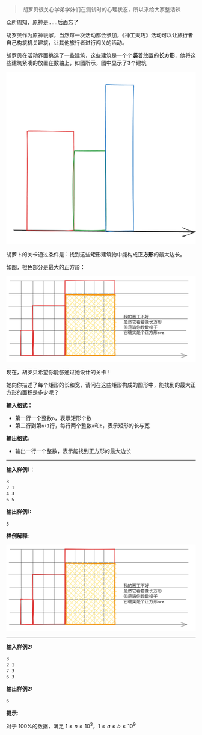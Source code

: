 >   ​	胡罗贝很关心学弟学妹们在测试时的心理状态，所以来给大家整活辣

众所周知，原神是……后面忘了

胡罗贝作为原神玩家，当然每一次活动都会参加，《神工天巧》活动可以让旅行者自己构筑机关建筑，让其他旅行者进行闯关的活动。

胡罗贝在活动界面挑选了一些建筑，这些建筑是一个个**竖**着放置的**长方形**，他将这些建筑紧凑的放置在数轴上，如图所示，图中显示了**3**个建筑

![image-20230705183346008](https://raw.githubusercontent.com/ProudCarrotG/tuChuang/main/image-20230705183346008.png)

胡萝卜的关卡通过条件是：找到这些矩形建筑物中能构成**正方形**的最大边长。

如图，橙色部分是最大的正方形：

![image-20230705183803766](https://raw.githubusercontent.com/ProudCarrotG/tuChuang/main/image-20230705183803766.png)

现在，胡罗贝希望你能够通过她设计的关卡！

她向你描述了每个矩形的长和宽，请问在这些矩形构成的图形中，能找到的最大正方形的面积是多少呢？

**输入格式：** 

- 第一行一个整数`n`，表示矩形个数 
- 第二行到第`n+1`行，每行两个整数`a`和`b`，表示矩形的长与宽

**输出格式:**

-   输出一行一个整数，表示能找到正方形的最大边长



---

**输入样例1：**

```
3
2 1
4 3
6 5
```

**输出样例1:**

```
5
```

**样例解释**:

![image-20230705185140942](https://raw.githubusercontent.com/ProudCarrotG/tuChuang/main/image-20230705185140942.png)

---

**输入样例2:**

```
3
2 1
7 3
6 3
```

**输出样例2:**

```
6
```



**提示**:

对于 100%的数据，满足 $1≤n≤10^3$，$1≤a≤b≤10^9$